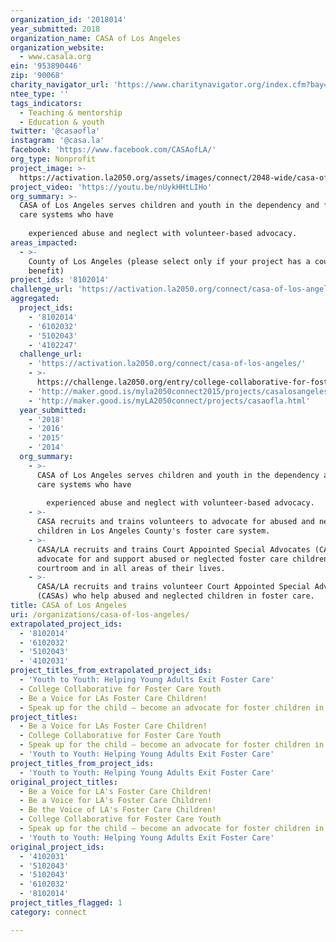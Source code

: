```yaml
---
organization_id: '2018014'
year_submitted: 2018
organization_name: CASA of Los Angeles
organization_website:
  - www.casala.org
ein: '953890446'
zip: '90068'
charity_navigator_url: 'https://www.charitynavigator.org/index.cfm?bay=search.profile&ein=953890446'
ntee_type: ''
tags_indicators:
  - Teaching & mentorship
  - Education & youth
twitter: '@casaofla'
instagram: '@casa.la'
facebook: 'https://www.facebook.com/CASAofLA/'
org_type: Nonprofit
project_image: >-
  https://activation.la2050.org/assets/images/connect/2048-wide/casa-of-los-angeles.jpg
project_video: 'https://youtu.be/nUykHHtLIHo'
org_summary: >-
  CASA of Los Angeles serves children and youth in the dependency and foster
  care systems who have
    
    experienced abuse and neglect with volunteer-based advocacy.
areas_impacted:
  - >-
    County of Los Angeles (please select only if your project has a countywide
    benefit)
project_ids: '8102014'
challenge_url: 'https://activation.la2050.org/connect/casa-of-los-angeles/'
aggregated:
  project_ids:
    - '8102014'
    - '6102032'
    - '5102043'
    - '4102247'
  challenge_url:
    - 'https://activation.la2050.org/connect/casa-of-los-angeles/'
    - >-
      https://challenge.la2050.org/entry/college-collaborative-for-foster-care-youth
    - 'http://maker.good.is/myla2050connect2015/projects/casalosangeles.html'
    - 'http://maker.good.is/myLA2050connect/projects/casaofla.html'
  year_submitted:
    - '2018'
    - '2016'
    - '2015'
    - '2014'
  org_summary:
    - >-
      CASA of Los Angeles serves children and youth in the dependency and foster
      care systems who have
        
        experienced abuse and neglect with volunteer-based advocacy.
    - >-
      CASA recruits and trains volunteers to advocate for abused and neglected
      children in Los Angeles County's foster care system.
    - >-
      CASA/LA recruits and trains Court Appointed Special Advocates (CASAs) to
      advocate for and support abused or neglected foster care children in the
      courtroom and in all areas of their lives.
    - >-
      CASA/LA recruits and trains volunteer Court Appointed Special Advocates
      (CASAs) who help abused and neglected children in foster care.
title: CASA of Los Angeles
uri: /organizations/casa-of-los-angeles/
extrapolated_project_ids:
  - '8102014'
  - '6102032'
  - '5102043'
  - '4102031'
project_titles_from_extrapolated_project_ids:
  - 'Youth to Youth: Helping Young Adults Exit Foster Care'
  - College Collaborative for Foster Care Youth
  - Be a Voice for LAs Foster Care Children!
  - Speak up for the child – become an advocate for foster children in need!
project_titles:
  - Be a Voice for LAs Foster Care Children!
  - College Collaborative for Foster Care Youth
  - Speak up for the child – become an advocate for foster children in need!
  - 'Youth to Youth: Helping Young Adults Exit Foster Care'
project_titles_from_project_ids:
  - 'Youth to Youth: Helping Young Adults Exit Foster Care'
original_project_titles:
  - Be a Voice for LA's Foster Care Children!
  - Be a Voice for LA's Foster Care Children!
  - Be the Voice of LA's Foster Care Children!
  - College Collaborative for Foster Care Youth
  - Speak up for the child – become an advocate for foster children in need!
  - 'Youth to Youth: Helping Young Adults Exit Foster Care'
original_project_ids:
  - '4102031'
  - '5102043'
  - '5102043'
  - '6102032'
  - '8102014'
project_titles_flagged: 1
category: connect

---
```

